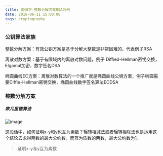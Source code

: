 ```yaml
---
title: 密码学-整数分解方案RSA为例
date: 2018-06-11 15:00:00
tags: cryptography
---
```




### 公钥算法家族

整数分解方案：有效公钥方案是基于分解大整数是非常困难的，代表例子RSA

离散对数方案：基于有限域内的离散对数问题，例子 Diffied-Hellman密钥交换，Elgamal加密，数字签名DSA

椭圆曲线EC方案：离散对数算法的一个推广就是椭圆曲线公钥方案，例子椭圆需要Diffie-Hellman密钥交换，椭圆曲线数字签名算法ECDSA



### 整数分解方案

##### 欧几里德算法

![image](http://ws4.sinaimg.cn/large/c1b251b3gy1fs7ardwc85j20wc07c418.jpg)



这段话中，如何证明x-y和y也互为素数？辗转相减法或者辗转相除法也是运用这个结论去求得两数的最大公约数，而互为质数的两数，最大公约数为1。

>  证明x-y与y互为素数
>
> 

























































